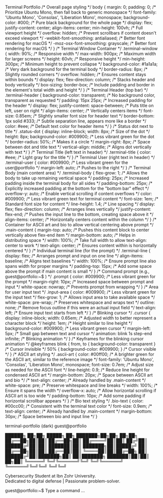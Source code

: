   Terminal Portfolio  /\* Overall page styling \*/ body { margin: 0; padding: 0; /\* Prioritize Ubuntu Mono, then fall back to generic monospace \*/ font-family: 'Ubuntu Mono', 'Consolas', 'Liberation Mono', monospace; background-color: #000; /\* Pure black background for the whole page \*/ display: flex; justify-content: center; align-items: center; min-height: 100vh; /\* Full viewport height \*/ overflow: hidden; /\* Prevent scrollbars if content doesn't exceed viewport \*/ -webkit-font-smoothing: antialiased; /\* Better font rendering for macOS \*/ -moz-osx-font-smoothing: grayscale; /\* Better font rendering for macOS \*/ } /\* Terminal Window Container \*/ .terminal-window { width: 90%; /\* Responsive width \*/ max-width: 900px; /\* Maximum width for larger screens \*/ height: 60vh; /\* Responsive height \*/ min-height: 300px; /\* Minimum height to prevent collapse \*/ background-color: #1a1a1a; /\* Very dark background for the terminal body \*/ border-radius: 8px; /\* Slightly rounded corners \*/ overflow: hidden; /\* Ensures content stays within bounds \*/ display: flex; flex-direction: column; /\* Stacks header and body vertically \*/ box-sizing: border-box; /\* Include padding and border in the element's total width and height \*/ } /\* Terminal Header (top bar) \*/ .terminal-header { background-color: transparent; /\* No background color, transparent as requested \*/ padding: 15px 25px; /\* Increased padding for the header \*/ display: flex; justify-content: space-between; /\* Puts title on left, user on right \*/ align-items: center; /\* Vertically centers items \*/ font-size: 0.85em; /\* Slightly smaller font size for header text \*/ border-bottom: 1px solid #333; /\* Subtle separation line, appears more like a border \*/ color: #eee; /\* Default text color for header items \*/ } /\* Status dot next to title \*/ .status-dot { display: inline-block; width: 8px; /\* Size of the dot \*/ height: 8px; background-color: #009900; /\* Less vibrant green for the dot \*/ border-radius: 50%; /\* Makes it a circle \*/ margin-right: 8px; /\* Space between dot and title text \*/ vertical-align: middle; /\* Aligns dot vertically with text \*/ } /\* Terminal Title (left text in header) \*/ .terminal-title { color: #eee; /\* Light gray for the title \*/ } /\* Terminal User (right text in header) \*/ .terminal-user { color: #009900; /\* Less vibrant green for the user@portfolio \*/ margin-left: auto; /\* Pushes to the right \*/ } /\* Terminal Body (main content area) \*/ .terminal-body { flex-grow: 1; /\* Allows the body to take up remaining vertical space \*/ padding: 25px; /\* Increased padding inside the terminal body for all sides \*/ padding-bottom: 25px; /\* Explicitly increased padding at the bottom for the "bottom bar" effect \*/ overflow-y: auto; /\* Enable vertical scrolling if content overflows \*/ color: #009900; /\* Less vibrant green text for terminal content \*/ font-size: 1em; /\* Standard font size for content \*/ line-height: 1.4; /\* Line spacing \*/ display: flex; flex-direction: column; /\* Arranges lines vertically \*/ justify-content: flex-end; /\* Pushes the input line to the bottom, creating space above it \*/ align-items: center; /\* Horizontally centers content within the column \*/ } /\* Container for ASCII art and bio to allow vertical centering above prompt \*/ .main-content { margin-top: auto; /\* Pushes this content block to center vertically above flex-end item \*/ margin-bottom: auto; /\* Helps in distributing space \*/ width: 100%; /\* Take full width to allow text-align: center to work \*/ text-align: center; /\* Ensures content within is horizontally centered \*/ } /\* Individual terminal line (for the prompt) \*/ .terminal-line { display: flex; /\* Arranges prompt and input on one line \*/ align-items: baseline; /\* Aligns text baselines \*/ width: 100%; /\* Ensure prompt line also spans width for proper margins \*/ padding-top: 15px; /\* Add some space above the prompt if main content is small \*/ } /\* Command prompt (e.g., guest@portfolio:~$ ) \*/ .prompt { color: #009900; /\* Less vibrant green for the prompt \*/ margin-right: 10px; /\* Increased space between prompt and input \*/ white-space: nowrap; /\* Prevents prompt from wrapping \*/ } /\* Area for user input text \*/ .input-area { color: #009900; /\* Less vibrant green for the input text \*/ flex-grow: 1; /\* Allows input area to take available space \*/ white-space: pre-wrap; /\* Preserves whitespace and wraps text \*/ outline: none; /\* Remove focus outline if this were an actual input field \*/ text-align: left; /\* Ensure input text starts from left \*/ } /\* Blinking cursor \*/ .cursor { display: inline-block; width: 0.65em; /\* Adjusted width to better represent a character block \*/ height: 1em; /\* Height similar to line height \*/ background-color: #009900; /\* Less vibrant green cursor \*/ margin-left: 5px; /\* Small gap between text and cursor \*/ animation: blink 1s step-end infinite; /\* Blinking animation \*/ } /\* Keyframes for the blinking cursor animation \*/ @keyframes blink { from, to { background-color: transparent } /\* Cursor invisible \*/ 50% { background-color: #009900; } /\* Cursor visible \*/ } /\* ASCII art styling \*/ .ascii-art { color: #00ff00; /\* A brighter green for the ASCII art, similar to the reference image \*/ font-family: 'Ubuntu Mono', 'Consolas', 'Liberation Mono', monospace; font-size: 0.7em; /\* Adjust size as needed for the ASCII font \*/ line-height: 0.9; /\* Reduce line height for condensed ASCII art \*/ margin-bottom: 20px; /\* Space between ASCII art and bio \*/ /\* text-align: center; /\* Already handled by .main-content \*/ white-space: pre; /\* Preserve whitespace and line breaks \*/ width: 100%; /\* Ensure it spans the width \*/ overflow-x: auto; /\* Allow horizontal scrolling if ASCII art is too wide \*/ padding-bottom: 10px; /\* Add some padding if horizontal scrollbar appears \*/ } /\* Bio text styling \*/ .bio-text { color: #00cc00; /\* Consistent with the terminal text color \*/ font-size: 0.9em; /\* text-align: center; /\* Already handled by .main-content \*/ margin-bottom: 30px; /\* Space between bio and input line \*/ }

terminal-portfolio (dark) guest@portfolio

██████╗ ██╗██╗      █████╗ ██╗         ███████╗██╗██╗  ██╗██╗
██╔══██╗██║██║     ██╔══██╗██║         ██╔════╝██║██║ ██╔╝██║
██████╔╝██║██║     ███████║██║         ███████╗██║█████╔╝ ██║
██╔══██╗██║██║     ██╔══██║██║         ╚════██║██║██╔═██╗ ██║
██████╔╝██║███████╗██║  ██║███████╗    ███████║██║██║  ██╗██║
╚═════╝ ╚═╝╚══════╝╚═╝  ╚═╝╚══════╝    ╚══════╝╚═╝╚═╝  ╚═╝╚═╝
                

Cybersecurity Student at Ibn Zohr University.  
Dedicated to digital defense | Passionate problem-solver.

guest@portfolio:~$ Type a command ...
